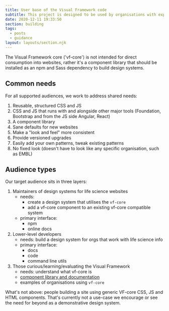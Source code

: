 ```yaml
---
title: User base of the Visual Framework code
subtitle: This project is designed to be used by organisations with experienced developers delivery life science websites.
date: 2020-12-11 19:33:50
section: building
tags:
  - posts
  - guidance
layout: layouts/section.njk
---
```


The Visual Framework core ('vf-core') is not intended for direct consumption into
websites, rather it's a component library that should be installed as an npm and
Sass dependency to build design systems.

## Common needs

For all supported audiences, we work to address shared needs:

1. Reusable, structured CSS and JS
1. CSS and JS that runs with and alongside other major tools (Foundation, Bootstrap and from the JS side Angular, React)
1. A component library
1. Sane defaults for new websites
1. Make a "look and feel" more consistent
1. Provide versioned upgrades
1. Easily add your own patterns, tweak existing patterns
1. No fixed look (doesn't have to look like any specific organisation, such as EMBL)

## Audience types

Our target audience sits in three layers:

1. Maintainers of design systems for life science websites
    - needs:
       - create a design system that utilises the `vf-core`
       - add a vf-core component to an existing vf-core compatible system
    - primary interface:
       - npm
       - online docs
1. Lower-level developers
    - needs: build a design system for orgs that work with life science info
    - primary interface:
         - docs
         - code
         - command line utils
1. Those curious/learning/evaluating the Visual Framework
    - needs: understand what vf-core is
    - [component library and documentation](https://github.com/visual-framework/vf-core)
    - examples of organisations using `vf-core`

What's not above: people building a site using generic VF-core CSS, JS and HTML
components. That's currently not a use-case we encourage or see the need for beyond
as a demonstrative design system.
